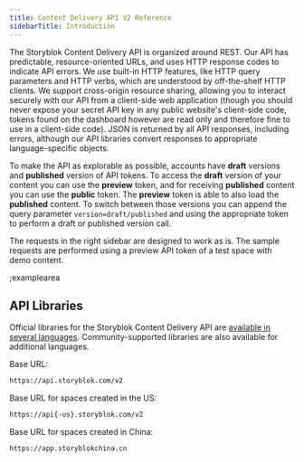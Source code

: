 ```yaml
---
title: Content Delivery API V2 Reference
sidebarTitle: Introduction
---
```


The Storyblok Content Delivery API is organized around REST. Our API has predictable, resource-oriented URLs, and uses HTTP response codes to indicate API errors. We use built-in HTTP features, like HTTP query parameters and HTTP verbs, which are understood by off-the-shelf HTTP clients. We support cross-origin resource sharing, allowing you to interact securely with our API from a client-side web application (though you should never expose your secret API key in any public website's client-side code, tokens found on the dashboard however are read only and therefore fine to use in a client-side code). JSON is returned by all API responses, including errors, although our API libraries convert responses to appropriate language-specific objects.

To make the API as explorable as possible, accounts have **draft** versions and **published** version of API tokens. To access the **draft** version of your content you can use the **preview** token, and for receiving **published** content you can use the **public** token. The **preview** token is able to also load the **published** content. To switch between those versions you can append the query parameter `version=draft/published` and using the appropriate token to perform a draft or published version call.

The requests in the right sidebar are designed to work as is. The sample requests are performed using a preview API token of a test space with demo content.

;examplearea

## API Libraries

Official libraries for the Storyblok Content Delivery API are [available in several languages](https://www.storyblok.com/getting-started). Community-supported libraries are also available for additional languages.

Base URL:
```bash
https://api.storyblok.com/v2
```

Base URL for spaces created in the US:
```bash
https://api{-us}.storyblok.com/v2
```

Base URL for spaces created in China:
```bash
https://app.storyblokchina.cn
```

